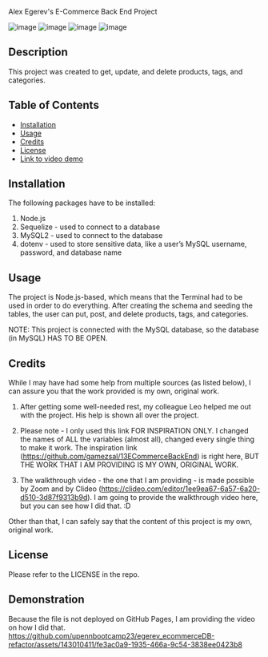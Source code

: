  Alex Egerev's E-Commerce Back End Project

![image](https://github.com/upennbootcamp23/egerev_ecommerceDB-refactor/assets/143010411/e2dcb143-c0a9-44cf-a1a3-a9aaacc53c8a)
![image](https://github.com/upennbootcamp23/egerev_ecommerceDB-refactor/assets/143010411/736bccd2-e919-4c20-8dad-ae432f731517)
![image](https://github.com/upennbootcamp23/egerev_ecommerceDB-refactor/assets/143010411/a72314bf-f27d-4ebb-a343-745c550ffc26)
![image](https://github.com/upennbootcamp23/egerev_ecommerceDB-refactor/assets/143010411/dea7ef5a-5b98-4563-9a47-99f7fd104c07)

## Description

This project was created to get, update, and delete products, tags, and categories.

## Table of Contents
- [Installation](#installation)
- [Usage](#usage)
- [Credits](#credits)
- [License](#license)
- [Link to video demo](#demonstration)

## Installation

The following packages have to be installed:
1. Node.js
2. Sequelize - used to connect to a database
3. MySQL2 - used to connect to the database
4. dotenv - used to store sensitive data, like a user’s MySQL username, password, and database name

## Usage

The project is Node.js-based, which means that the Terminal had to be used in order to do everything. After creating the schema and seeding the tables, the user can put, post, and delete products, tags, and categories.

NOTE: This project is connected with the MySQL database, so the database (in MySQL) HAS TO BE OPEN.

## Credits

While I may have had some help from multiple sources (as listed below), I can assure you that the work provided is my own, original work.

1. After getting some well-needed rest, my colleague Leo helped me out with the project. His help is shown all over the project. 

2. Please note - I only used this link FOR INSPIRATION ONLY. I changed the names of ALL the variables (almost all), changed every single thing to make it work. The inspiration link (https://github.com/gamezsal/13ECommerceBackEnd) is right here, BUT THE WORK THAT I AM PROVIDING IS MY OWN, ORIGINAL WORK.

3. The walkthrough video - the one that I am providing - is made possible by Zoom and by Clideo (https://clideo.com/editor/1ee9ea67-6a57-6a20-d510-3d87f9313b9d). I am going to provide the walkthrough video here, but you can see how I did that. :D

Other than that, I can safely say that the content of this project is my own, original work.

## License
Please refer to the LICENSE in the repo.

## Demonstration
Because the file is not deployed on GitHub Pages, I am providing the video on how I did that. 
https://github.com/upennbootcamp23/egerev_ecommerceDB-refactor/assets/143010411/fe3ac0a9-1935-466a-9c54-3838ee0423b8
















